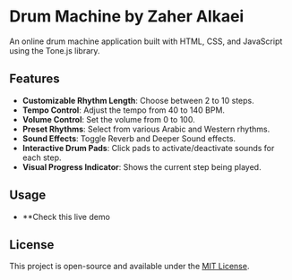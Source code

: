 # Drum Machine by Zaher Alkaei

An online drum machine application built with HTML, CSS, and JavaScript using the Tone.js library.

## Features

- **Customizable Rhythm Length**: Choose between 2 to 10 steps.
- **Tempo Control**: Adjust the tempo from 40 to 140 BPM.
- **Volume Control**: Set the volume from 0 to 100.
- **Preset Rhythms**: Select from various Arabic and Western rhythms.
- **Sound Effects**: Toggle Reverb and Deeper Sound effects.
- **Interactive Drum Pads**: Click pads to activate/deactivate sounds for each step.
- **Visual Progress Indicator**: Shows the current step being played.

## Usage
- **Check this live demo 

## License

This project is open-source and available under the [MIT License](LICENSE).
